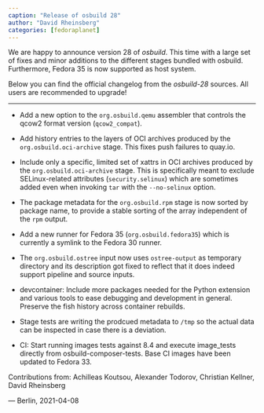 ```yaml
---
caption: "Release of osbuild 28"
author: "David Rheinsberg"
categories: [fedoraplanet]
---
```

We are happy to announce version 28 of *osbuild*. This time with a large set of
fixes and minor additions to the different stages bundled with osbuild.
Furthermore, Fedora 35 is now supported as host system.

Below you can find the official changelog from the *osbuild-28* sources. All
users are recommended to upgrade!

----

 * Add a new option to the `org.osbuild.qemu` assembler that controls
   the qcow2 format version (`qcow2_compat`).

 * Add history entries to the layers of OCI archives produced by the
   `org.osbuild.oci-archive` stage. This fixes push failures to quay.io.

 * Include only a specific, limited set of xattrs in OCI archives produced by
   the `org.osbuild.oci-archive` stage. This is specifically meant to exclude
   SELinux-related attributes (`security.selinux`) which are sometimes added
   even when invoking  `tar` with the `--no-selinux` option.

 * The package metadata for the `org.osbuild.rpm` stage is now sorted by
   package name, to provide a stable sorting of the array independent of
   the `rpm` output.

 * Add a new runner for Fedora 35 (`org.osbuild.fedora35`) which is
   currently a symlink to the Fedora 30 runner.

 * The `org.osbuild.ostree` input now uses `ostree-output` as temporary
   directory and its description got fixed to reflect that it does
   indeed support pipeline and source inputs.

 * devcontainer: Include more packages needed for the Python extension and
   various tools to ease debugging and development in general. Preserve
   the fish history across container rebuilds.

 * Stage tests are writing the prodcued metadata to `/tmp` so the actual
   data can be inspected in case there is a deviation.

 * CI: Start running images tests against 8.4 and execute image_tests directly
   from osbuild-composer-tests. Base CI images have been updated to Fedora 33.

Contributions from: Achilleas Koutsou, Alexander Todorov, Christian Kellner,
                    David Rheinsberg

— Berlin, 2021-04-08

